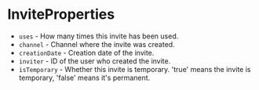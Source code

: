 # InviteProperties
- `uses` - How many times this invite has been used.
- `channel` - Channel where the invite was created.
- `creationDate` - Creation date of the invite.
- `inviter` - ID of the user who created the invite.
- `isTemporary` - Whether this invite is temporary. 'true' means the invite is temporary, 'false' means it's permanent.